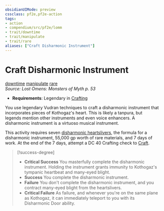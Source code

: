 ```yaml
---
obsidianUIMode: preview
cssclass: pf2e,pf2e-action
tags:
- action
- compendium/src/pf2e/lomm
- trait/downtime
- trait/manipulate
- trait/rare
aliases: ["Craft Disharmonic Instrument"]
---
```

# Craft Disharmonic Instrument
[downtime](rules/traits/downtime.md)  [manipulate](rules/traits/manipulate.md)  [rare](rules/traits/rare.md)  
*Source: Lost Omens: Monsters of Myth p. 53*  

- **Requirements**: Legendary in [Crafting](compendium/skills.md#Crafting)

You use legendary Vudran techniques to craft a disharmonic instrument that incorporates pieces of Kothogaz's heart. This is likely a tanpura, but legends mention other instruments and even voice enhancers. A disharmonic instrument is a virtuoso musical instrument.

This activity requires seven [disharmonic heartslivers](rules/actions/harvest-heartsliver-lomm.md), the formula for a disharmonic instrument, 55,000 gp worth of rare materials, and 7 days of work. At the end of the 7 days, attempt a DC 40 Crafting check to [Craft](rules/actions/craft.md).

> [!success-degree] 
> - **Critical Success** You masterfully complete the disharmonic instrument. Holding the instrument grants immunity to Kothogaz's tympanic heartbeat and many-eyed blight.
> - **Success** You complete the disharmonic instrument.
> - **Failure** You don't complete the disharmonic instrument, and you contract many-eyed blight from the heartslivers.
> - **Critical Failure** As failure, and whenever you're on the same plane as Kothogaz, it can immediately teleport to you with its Disharmonic Door ability.
